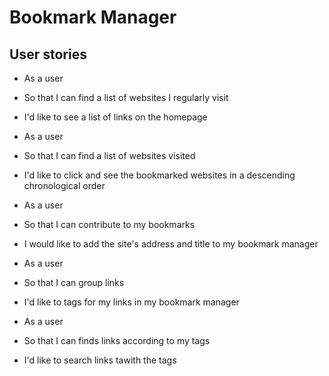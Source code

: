 # Bookmark Manager


## User stories
- As a user
- So that I can find a list of websites I regularly visit
- I'd like to see a list of links on the homepage

- As a user
- So that I can find a list of websites visited
- I'd like to click and see the bookmarked websites in a descending chronological order

- As a user
- So that I can contribute to my bookmarks
- I would like to add the site's address and title to my bookmark manager

- As a user
- So that I can group links
- I'd like to tags for my links in my bookmark manager

- As a user
- So that I can finds links according to my tags
- I'd like to search links tawith the tags
